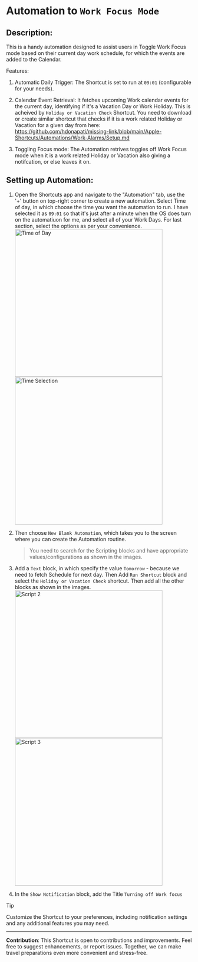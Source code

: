 # Automation to `Work Focus Mode`

## Description:

This is a handy automation designed to assist users in Toggle Work Focus mode based on their current day work schedule, for which the events are added to the Calendar.

Features:
1. Automatic Daily Trigger: The Shortcut is set to run at `09:01` (configurable for your needs).

2. Calendar Event Retrieval: It fetches upcoming Work calendar events for the current day, identifying if it's a Vacation Day or Work Holiday. This is acheived by `Holiday or Vacation Check` Shortcut. You need to download or create similar shortcut that checks if it is a work related Holiday or Vacation for a given day from here: https://github.com/hdonapati/missing-link/blob/main/Apple-Shortcuts/Automations/Work-Alarms/Setup.md

3. Toggling Focus mode: The Automation retrives toggles off Work Focus mode when it is a work related Holiday or Vacation also giving a notifcation, or else leaves it on.

## Setting up Automation:

1. Open the Shortcuts app and navigate to the "Automation" tab, use the '+' button on top-right corner to create a new automation. Select Time of day, in which choose the time you want the automation to run. I have selected it as `09:01` so that it's just after a minute when the OS does turn on the automatiuon for me, and select all of your Work Days. For last section, select the options as per your convenience.
   <br/> <img src="images/0.PNG" alt="Time of Day" style="width:400px;"/> <img src="images/1.PNG" alt="Time Selection" style="width:400px;"/>
   
2. Then choose `New Blank Automation`, which takes you to the screen where you can create the Automation routine.

   > You need to search for the Scripting blocks and have appropriate values/configurations as shown in the images.


3. Add a `Text` block, in which specify the value `Tomorrow` - because we need to fetch Schedule for next day. Then Add `Run Shortcut` block and select the `Holiday or Vacation Check` shortcut. Then add all the other blocks as shown in the images.
  <br/> <img src="images/2.PNG" alt="Script 2" style="width:400px;"/> <img src="images/3.PNG" alt="Script 3" style="width:400px;"/>

4. In the `Show Notification` block, add the Title `Turning off Work focus`

> [!TIP]
> Customize the Shortcut to your preferences, including notification settings and any additional features you may need. 

---

**Contribution**:
This Shortcut is open to contributions and improvements. Feel free to suggest enhancements, or report issues. Together, we can make travel preparations even more convenient and stress-free.
